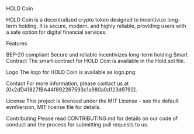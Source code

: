 HOLD Coin

HOLD Coin is a decentralized crypto token designed to incentivize long-term holding. It is secure, modern, and highly reliable, providing users with a safe option for digital financial services.

Features

BEP-20 compliant
Secure and reliable
Incentivizes long-term holding
Smart Contract
The smart contract for HOLD Coin is available in the Hold.sol file.

Logo
The logo for HOLD Coin is available as logo.png

Contact
For more information, please contact us at [0x2dD41827fBA44f892267593c1a980a0d123d9792].

License
This project is licensed under the MIT License - see the default evmVersion, MIT license file for details.

Contributing
Please read CONTRIBUTING.md for details on our code of conduct and the process for submitting pull requests to us.






